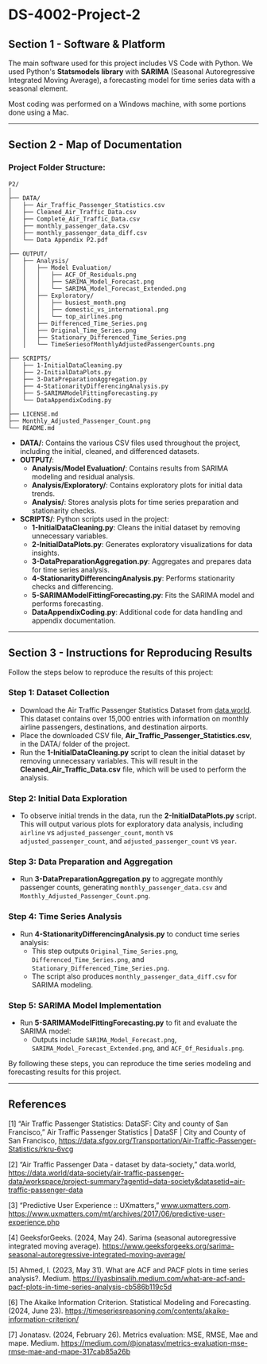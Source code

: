 # DS-4002-Project-2

## Section 1 - Software & Platform

The main software used for this project includes VS Code with Python. We used Python's **Statsmodels library** with **SARIMA** (Seasonal Autoregressive Integrated Moving Average), a forecasting model for time series data with a seasonal element.

Most coding was performed on a Windows machine, with some portions done using a Mac.

---

## Section 2 - Map of Documentation

### Project Folder Structure:

```
P2/
│
├── DATA/
│   ├── Air_Traffic_Passenger_Statistics.csv
│   ├── Cleaned_Air_Traffic_Data.csv
│   ├── Complete_Air_Traffic_Data.csv
│   ├── monthly_passenger_data.csv
│   ├── monthly_passenger_data_diff.csv
│   └── Data Appendix P2.pdf
│
├── OUTPUT/
│   ├── Analysis/
│   │   ├── Model Evaluation/
│   │   │   ├── ACF_Of_Residuals.png
│   │   │   ├── SARIMA_Model_Forecast.png
│   │   │   └── SARIMA_Model_Forecast_Extended.png
│   │   ├── Exploratory/
│   │   │   ├── busiest_month.png
│   │   │   ├── domestic_vs_international.png
│   │   │   └── top_airlines.png
│   │   ├── Differenced_Time_Series.png
│   │   ├── Original_Time_Series.png
│   │   ├── Stationary_Differenced_Time_Series.png
│   │   └── TimeSeriesofMonthlyAdjustedPassengerCounts.png
│
├── SCRIPTS/
│   ├── 1-InitialDataCleaning.py
│   ├── 2-InitialDataPlots.py
│   ├── 3-DataPreparationAggregation.py
│   ├── 4-StationarityDifferencingAnalysis.py
│   ├── 5-SARIMAModelFittingForecasting.py
│   └── DataAppendixCoding.py
│  
├── LICENSE.md
├── Monthly_Adjusted_Passenger_Count.png
└── README.md
```

- **DATA/**: Contains the various CSV files used throughout the project, including the initial, cleaned, and differenced datasets.
- **OUTPUT/**:
  - **Analysis/Model Evaluation/**: Contains results from SARIMA modeling and residual analysis.
  - **Analysis/Exploratory/**: Contains exploratory plots for initial data trends.
  - **Analysis/**: Stores analysis plots for time series preparation and stationarity checks.
- **SCRIPTS/**: Python scripts used in the project:
  - **1-InitialDataCleaning.py**: Cleans the initial dataset by removing unnecessary variables.
  - **2-InitialDataPlots.py**: Generates exploratory visualizations for data insights.
  - **3-DataPreparationAggregation.py**: Aggregates and prepares data for time series analysis.
  - **4-StationarityDifferencingAnalysis.py**: Performs stationarity checks and differencing.
  - **5-SARIMAModelFittingForecasting.py**: Fits the SARIMA model and performs forecasting.
  - **DataAppendixCoding.py**: Additional code for data handling and appendix documentation.

---

## Section 3 - Instructions for Reproducing Results

Follow the steps below to reproduce the results of this project:

### Step 1: Dataset Collection
- Download the Air Traffic Passenger Statistics Dataset from [data.world](https://data.world/data-society/air-traffic-passenger-data/workspace/project-summary?agentid=data-society&datasetid=air-traffic-passenger-data). This dataset contains over 15,000 entries with information on monthly airline passengers, destinations, and destination airports.
- Place the downloaded CSV file, **Air_Traffic_Passenger_Statistics.csv**, in the DATA/ folder of the project.
- Run the **1-InitialDataCleaning.py** script to clean the initial dataset by removing unnecessary variables. This will result in the **Cleaned_Air_Traffic_Data.csv** file, which will be used to perform the analysis.

### Step 2: Initial Data Exploration
- To observe initial trends in the data, run the **2-InitialDataPlots.py** script. This will output various plots for exploratory data analysis, including `airline` vs `adjusted_passenger_count`, `month` vs `adjusted_passenger_count`, and `adjusted_passenger_count` vs `year`.

### Step 3: Data Preparation and Aggregation
- Run **3-DataPreparationAggregation.py** to aggregate monthly passenger counts, generating `monthly_passenger_data.csv` and `Monthly_Adjusted_Passenger_Count.png`.

### Step 4: Time Series Analysis
- Run **4-StationarityDifferencingAnalysis.py** to conduct time series analysis:
  - This step outputs `Original_Time_Series.png`, `Differenced_Time_Series.png`, and `Stationary_Differenced_Time_Series.png`.
  - The script also produces `monthly_passenger_data_diff.csv` for SARIMA modeling.

### Step 5: SARIMA Model Implementation
- Run **5-SARIMAModelFittingForecasting.py** to fit and evaluate the SARIMA model:
  - Outputs include `SARIMA_Model_Forecast.png`, `SARIMA_Model_Forecast_Extended.png`, and `ACF_Of_Residuals.png`.

By following these steps, you can reproduce the time series modeling and forecasting results for this project.

---

## References 
[1] “Air Traffic Passenger Statistics: DataSF: City and county of San Francisco,” Air Traffic Passenger Statistics | DataSF | City and County of San Francisco, https://data.sfgov.org/Transportation/Air-Traffic-Passenger-Statistics/rkru-6vcg

[2] “Air Traffic Passenger Data - dataset by data-society,” data.world, https://data.world/data-society/air-traffic-passenger-data/workspace/project-summary?agentid=data-society&datasetid=air-traffic-passenger-data

[3] “Predictive User Experience :: UXmatters,” www.uxmatters.com. https://www.uxmatters.com/mt/archives/2017/06/predictive-user-experience.php

[4] GeeksforGeeks. (2024, May 24). Sarima (seasonal autoregressive integrated moving average). https://www.geeksforgeeks.org/sarima-seasonal-autoregressive-integrated-moving-average/

[5] Ahmed, I. (2023, May 31). What are ACF and PACF plots in time series analysis?. Medium. https://ilyasbinsalih.medium.com/what-are-acf-and-pacf-plots-in-time-series-analysis-cb586b119c5d 

[6] The Akaike Information Criterion. Statistical Modeling and Forecasting. (2024, June 23). https://timeseriesreasoning.com/contents/akaike-information-criterion/

[7] Jonatasv. (2024, February 26). Metrics evaluation: MSE, RMSE, Mae and mape. Medium. https://medium.com/@jonatasv/metrics-evaluation-mse-rmse-mae-and-mape-317cab85a26b
